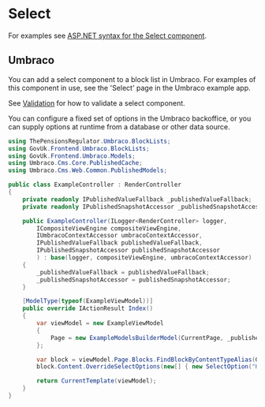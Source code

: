 # Select

For examples see [ASP.NET syntax for the Select component](https://github.com/gunndabad/govuk-frontend-aspnetcore/blob/main/docs/components/select.md).

## Umbraco

You can add a select component to a block list in Umbraco. For examples of this component in use, see the 'Select' page in the Umbraco example app.

See [Validation](/docs/umbraco/validation.md) for how to validate a select component.

You can configure a fixed set of options in the Umbraco backoffice, or you can supply options at runtime from a database or other data source.

```csharp
using ThePensionsRegulator.Umbraco.BlockLists;
using GovUk.Frontend.Umbraco.BlockLists;
using GovUk.Frontend.Umbraco.Models;
using Umbraco.Cms.Core.PublishedCache;
using Umbraco.Cms.Web.Common.PublishedModels;

public class ExampleController : RenderController
{
    private readonly IPublishedValueFallback _publishedValueFallback;
    private readonly IPublishedSnapshotAccessor _publishedSnapshotAccessor;

    public ExampleController(ILogger<RenderController> logger,
        ICompositeViewEngine compositeViewEngine,
        IUmbracoContextAccessor umbracoContextAccessor,
        IPublishedValueFallback publishedValueFallback,
        IPublishedSnapshotAccessor publishedSnapshotAccessor
        ) : base(logger, compositeViewEngine, umbracoContextAccessor)
    {
        _publishedValueFallback = publishedValueFallback;
        _publishedSnapshotAccessor = publishedSnapshotAccessor;
    }

    [ModelType(typeof(ExampleViewModel))]
    public override IActionResult Index()
    {
        var viewModel = new ExampleViewModel
        {
            Page = new ExampleModelsBuilderModel(CurrentPage, _publishedValueFallback)
        };

        var block = viewModel.Page.Blocks.FindBlockByContentTypeAlias(GovukSelect.ModelTypeAlias);
        block.Content.OverrideSelectOptions(new[] { new SelectOption("Hello world", "1") }, _publishedSnapshotAccessor);

        return CurrentTemplate(viewModel);
    }
}
```

